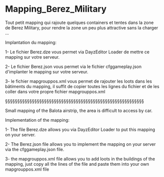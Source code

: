 # Mapping_Berez_Military

Tout petit mapping qui rajoute quelques containers et tentes dans la zone de Berez Military, pour rendre la zone un peu plus attractive sans la charger ...

Implantation du mapping:

1- Le fichier Berez.dze vous permet via DayzEditor Loader de mettre ce mapping sur votre serveur.

2- Le fichier Berez.json vous permet via le fichier cfggameplay.json d'implanter le mapping sur votre serveur.

3- le fichier mapgrouppos.xml vous permet de rajouter les loots dans les bâtiments du mapping, il suffit de copier toutes les lignes du fichier et de les coller dans votre propre fichier mapgrouppos.xml

§§§§§§§§§§§§§§§§§§§§§§§§§§§§§§§§§§§§§§§§§§§§§§§§§§§§§§§§§

Small mapping of the Balota airstrip, the area is difficult to access by car.

Implementation of the mapping:

1- The file Berez.dze allows you via DayzEditor Loader to put this mapping on your server.

2- The Berez.json file allows you to implement the mapping on your server via the cfggameplay.json file.

3- the mapgrouppos.xml file allows you to add loots in the buildings of the mapping, just copy all the lines of the file and paste them into your own mapgrouppos.xml file
